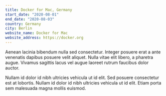 ```yaml
---
title: Docker for Mac, Germany
start_date: "2020-08-01"
end_date: "2020-08-03"
country: Germany
city: Berlin
website_name: Docker for Mac
website_address: https://docker.org
---
```


Aenean lacinia bibendum nulla sed consectetur. Integer posuere erat a ante venenatis dapibus posuere velit aliquet. Nulla vitae elit libero, a pharetra augue. Vivamus sagittis lacus vel augue laoreet rutrum faucibus dolor auctor.

Nullam id dolor id nibh ultricies vehicula ut id elit. Sed posuere consectetur est at lobortis. Nullam id dolor id nibh ultricies vehicula ut id elit. Etiam porta sem malesuada magna mollis euismod.